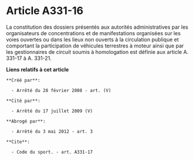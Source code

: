 # Article A331-16

La constitution des dossiers présentés aux autorités administratives par les organisateurs de concentrations et de
manifestations organisées sur les voies ouvertes ou dans les lieux non ouverts à la circulation publique et comportant la
participation de véhicules terrestres à moteur ainsi que par les gestionnaires de circuit soumis à homologation est définie
aux article A. 331-17 à A. 331-21.

**Liens relatifs à cet article**

	**Créé par**:

	  - Arrêté du 28 février 2008 - art. (V)

	**Cité par**:

	  - Arrêté du 17 juillet 2009 (V)

	**Abrogé par**:

	  - Arrêté du 3 mai 2012 - art. 3

	**Cite**:

	  - Code du sport. - art. A331-17
